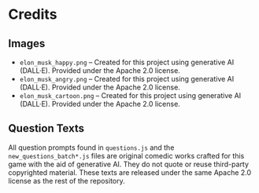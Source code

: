 # Credits

## Images

- `elon_musk_happy.png` – Created for this project using generative AI (DALL·E). Provided under the Apache 2.0 license.
- `elon_musk_angry.png` – Created for this project using generative AI (DALL·E). Provided under the Apache 2.0 license.
- `elon_musk_cartoon.png` – Created for this project using generative AI (DALL·E). Provided under the Apache 2.0 license.

## Question Texts

All question prompts found in `questions.js` and the `new_questions_batch*.js` files are original comedic works crafted for this game with the aid of generative AI. They do not quote or reuse third-party copyrighted material. These texts are released under the same Apache 2.0 license as the rest of the repository.
